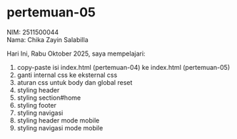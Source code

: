 # pertemuan-05

NIM: 2511500044  
Nama: Chika Zayin Salabilla

Hari Ini, Rabu Oktober 2025, saya mempelajari:
<ol>
    <li>copy-paste isi index.html (pertemuan-04) ke index.html (pertemuan-05)</li>
    <li>ganti internal css ke eksternal css</li>
    <li>aturan css untuk body dan global reset</li>
    <li>styling header</li>
    <li>styling section#home</li>
    <li>styling footer</li>
    <li>styling navigasi</li>
    <li>styling header mode mobile</li>
    <li>styling navigasi mode mobile</li>
</ol>
